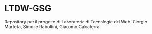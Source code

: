 # LTDW-GSG
Repository per il progetto di Laboratorio di Tecnologie del Web. Giorgio Martella, Simone Rabottini, Giacomo Calcaterra
